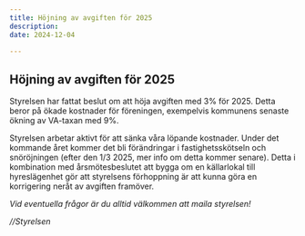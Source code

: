 ```yaml
---
title: Höjning av avgiften för 2025
description:
date: 2024-12-04

---
```



## Höjning av avgiften för 2025

Styrelsen har fattat beslut om att höja avgiften med 3% för 2025.
Detta beror på ökade kostnader för föreningen, exempelvis kommunens senaste ökning av VA-taxan med 9%.

Styrelsen arbetar aktivt för att sänka våra löpande kostnader. Under det kommande året kommer det bli förändringar i fastighetsskötseln och snöröjningen (efter den 1/3 2025, mer info om detta kommer senare).
Detta i kombination med årsmötesbeslutet att bygga om en källarlokal till hyreslägenhet gör att styrelsens förhoppning är att kunna göra en korrigering neråt av avgiften framöver.

*Vid eventuella frågor är du alltid välkommen att maila styrelsen!*

*//Styrelsen*
